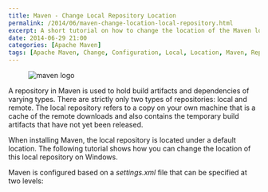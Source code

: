 ```yaml
---
title: Maven - Change Local Repository Location
permalink: /2014/06/maven-change-location-local-repository.html
excerpt: A short tutorial on how to change the location of the Maven local repository.
date: 2014-06-29 21:00
categories: [Apache Maven]
tags: [Apache Maven, Change, Configuration, Local, Location, Maven, Repository, Setup]
---
```


<figure>
    <img src="{{ site.url }}/assets/images/logos/maven-logo.png" alt="maven logo">
</figure>

A repository in Maven is used to hold build artifacts and dependencies of varying types. There are strictly only two types of repositories: local and remote. The local repository refers to a copy on your own machine that is a cache of the remote downloads and also contains the temporary build artifacts that have not yet been released.

When installing Maven, the local repository is located under a default location. The following tutorial shows how you can change the location of this local repository on Windows. 

Maven is configured based on a <var>settings.xml</var> file that can be specified at two levels:








